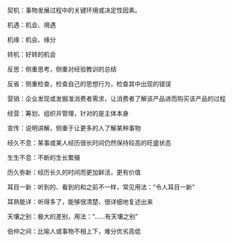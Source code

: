 契机：事物发展过程中的关键环境或决定性因素。

机遇：机会、境遇

机缘：机会、缘分

转机：好转的机会

反思：侧重思考，侧重对经验教训的总结

反省：侧重检查，检查自己的思想行为，检查其中出现的错误

营销：企业发现或发掘准消费者需求，让消费者了解该产品进而购买该产品的过程

经营：筹划、组织并管理，针对的是主体本身

宣传：说明讲解，侧重于让更多的人了解某种事物

经久不息：某事或某人经历很长时间仍然保持较高的旺盛状态

生生不息：不断的生长繁殖

历久弥新：经历长久的时间而更加鲜活，更有价值

耳目一新：听到的、看到的和之前不一样，常见用法：“令人耳目一新”

耳熟能详：听得多了，能够很清楚、很详细地复述出来

天壤之别：极大的差别，用法：“……有天壤之别”

伯仲之间：比喻人或事物不相上下，难分优劣高低

